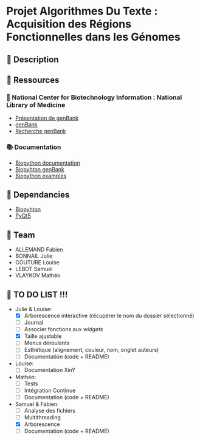 # Projet Algorithmes Du Texte : Acquisition des Régions Fonctionnelles dans les Génomes

## 🧬 Description

## 📂 Ressources

### 🔬 National Center for Biotechnology Information : National Library of Medicine

- [Présentation de genBank](https://www.ncbi.nlm.nih.gov/genome/browse#!/overview/)
- [genBank](https://ftp.ncbi.nlm.nih.gov/genomes/genbank/)
- [Recherche genBank](https://www.ncbi.nlm.nih.gov/genome/)

### 📚 Documentation
- [Biopython documentation](http://biopython.org/DIST/docs/tutorial/Tutorial.html#sec168)
- [Biopyhton genBank](https://biopython.org/docs/1.76/api/Bio.GenBank.html)
- [Biopython examples](https://notebook.community/widdowquinn/Notebooks-Bioinformatics/Biopython_NCBI_Entrez_downloads)

## 🔧 Dependancies

- [Biopyhton](https://biopython.org/)
- [PyQt5](https://pypi.org/project/PyQt5/)

## 👥 Team

- ALLEMAND Fabien
- BONNAIL Julie
- COUTURE Louise
- LEBOT Samuel
- VLAYKOV Mathéo

## 📝 TO DO LIST !!!

- Julie & Louise:
    - [x] Arborescence interactive (récupérer le nom du dossier sélectionné)
    - [ ] Journal
    - [ ] Associer fonctions aux *widgets*
    - [x] Taille ajustable
    - [ ] Menus déroulants
    - [ ] Esthétique (alignement, couleur, nom, onglet auteurs)
    - [ ] Documentation (code + README)

- Louise:
    - [ ] Documentation XinY

- Mathéo:
    - [ ] Tests
    - [ ] Intégration Continue
    - [ ] Documentation (code + README)

- Samuel & Fabien:
    - [ ] Analyse des fichiers
    - [ ] Multithreading
    - [x] Arborescence
    - [ ] Documentation (code + README)